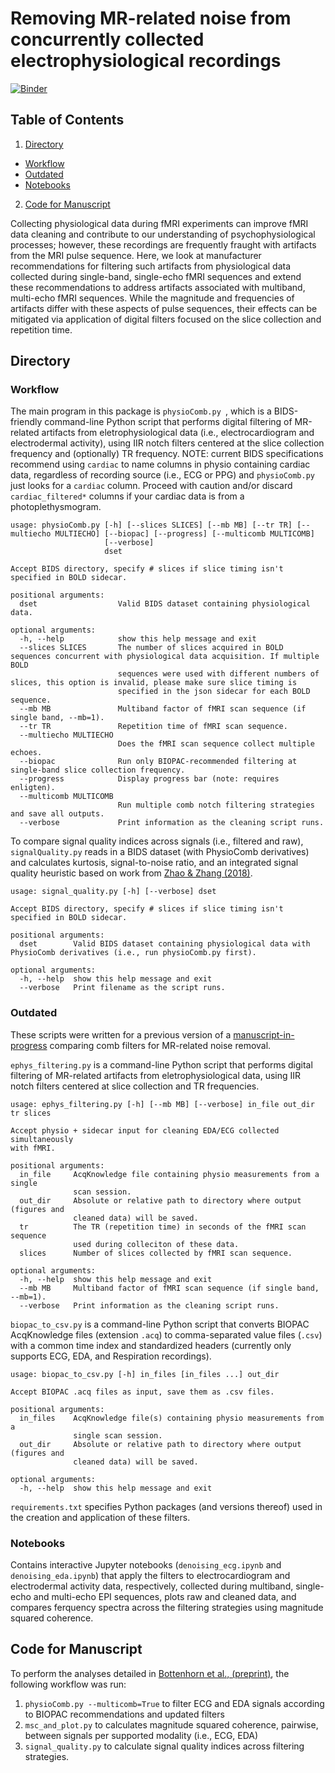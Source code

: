 # Removing MR-related noise from concurrently collected electrophysiological recordings

[![Binder](https://mybinder.org/badge_logo.svg)](https://mybinder.org/v2/gh/62442katieb/mbme-physio-denoising/binder-live?filepath=notebooks%2Fdenoising_ecg.ipynb)
## Table of Contents
1. [Directory](https://github.com/62442katieb/mbme-physio-denoising#Directory)
- [Workflow](https://github.com/62442katieb/mbme-physio-denoising#Workflow)
- [Outdated](https://github.com/62442katieb/mbme-physio-denoising#Outdated)
- [Notebooks](https://github.com/62442katieb/mbme-physio-denoising#Notebooks)
2. [Code for Manuscript](https://github.com/62442katieb/mbme-physio-denoising/edit/main/README.md#code-for-manuscript)

Collecting physiological data during fMRI experiments can improve fMRI data cleaning and 
contribute to our understanding of psychophysiological processes; however, these recordings are 
frequently fraught with artifacts from the MRI pulse sequence. Here, we look at manufacturer 
recommendations for filtering such artifacts from physiological data collected during 
single-band, single-echo fMRI sequences and extend these recommendations to address artifacts 
associated with multiband, multi-echo fMRI sequences. While the magnitude and frequencies of 
artifacts differ with these aspects of pulse sequences, their effects can be mitigated via 
application of digital filters focused on the slice collection and repetition time.

## Directory
### Workflow
The main program in this package is `physioComb.py `, which is a BIDS-friendly command-line Python script that performs digital filtering of MR-related 
artifacts from eletrophysiological data (i.e., electrocardiogram and electrodermal activity), using IIR notch filters centered at the slice collection frequency and (optionally) TR frequency. NOTE: current BIDS specifications recommend using `cardiac` to name columns in physio containing cardiac data, regardless of recording source (i.e., ECG or PPG) and `physioComb.py` just looks for a `cardiac` column. Proceed with caution and/or discard `cardiac_filtered*` columns if your cardiac data is from a photoplethysmogram.
```
usage: physioComb.py [-h] [--slices SLICES] [--mb MB] [--tr TR] [--multiecho MULTIECHO] [--biopac] [--progress] [--multicomb MULTICOMB]
                     [--verbose]
                     dset

Accept BIDS directory, specify # slices if slice timing isn't specified in BOLD sidecar.

positional arguments:
  dset                  Valid BIDS dataset containing physiological data.

optional arguments:
  -h, --help            show this help message and exit
  --slices SLICES       The number of slices acquired in BOLD sequences concurrent with physiological data acquisition. If multiple BOLD
                        sequences were used with different numbers of slices, this option is invalid, please make sure slice timing is
                        specified in the json sidecar for each BOLD sequence.
  --mb MB               Multiband factor of fMRI scan sequence (if single band, --mb=1).
  --tr TR               Repetition time of fMRI scan sequence.
  --multiecho MULTIECHO
                        Does the fMRI scan sequence collect multiple echoes.
  --biopac              Run only BIOPAC-recommended filtering at single-band slice collection frequency.
  --progress            Display progress bar (note: requires enligten).
  --multicomb MULTICOMB
                        Run multiple comb notch filtering strategies and save all outputs.
  --verbose             Print information as the cleaning script runs.
```
To compare signal quality indices across signals (i.e., filtered and raw), `signalQuality.py` reads in a BIDS dataset (with PhysioComb derivatives) and calculates kurtosis, signal-to-noise ratio, and an integrated signal quality heuristic based on work from [Zhao & Zhang (2018)](https://www.frontiersin.org/articles/10.3389/fphys.2018.00727).
```
usage: signal_quality.py [-h] [--verbose] dset

Accept BIDS directory, specify # slices if slice timing isn't specified in BOLD sidecar.

positional arguments:
  dset        Valid BIDS dataset containing physiological data with PhysioComb derivatives (i.e., run physioComb.py first).

optional arguments:
  -h, --help  show this help message and exit
  --verbose   Print filename as the script runs.
```

### Outdated
These scripts were written for a previous version of a [manuscript-in-progress](https://www.biorxiv.org/content/10.1101/2021.04.01.437293) comparing comb filters for MR-related noise removal.

`ephys_filtering.py` is a command-line Python script that performs digital filtering of MR-related artifacts from eletrophysiological data, 
using IIR notch filters centered at slice collection and TR frequencies.
```
usage: ephys_filtering.py [-h] [--mb MB] [--verbose] in_file out_dir tr slices

Accept physio + sidecar input for cleaning EDA/ECG collected simultaneously
with fMRI.

positional arguments:
  in_file     AcqKnowledge file containing physio measurements from a single
              scan session.
  out_dir     Absolute or relative path to directory where output (figures and
              cleaned data) will be saved.
  tr          The TR (repetition time) in seconds of the fMRI scan sequence
              used during colleciton of these data.
  slices      Number of slices collected by fMRI scan sequence.

optional arguments:
  -h, --help  show this help message and exit
  --mb MB     Multiband factor of fMRI scan sequence (if single band, --mb=1).
  --verbose   Print information as the cleaning script runs.
```

`biopac_to_csv.py` is a command-line Python script that converts BIOPAC AcqKnowledge files (extension `.acq`) to comma-separated value files (`.csv`) 
with a common time index and standardized headers (currently only supports ECG, EDA, and Respiration recordings).
```
usage: biopac_to_csv.py [-h] in_files [in_files ...] out_dir

Accept BIOPAC .acq files as input, save them as .csv files.

positional arguments:
  in_files    AcqKnowledge file(s) containing physio measurements from a
              single scan session.
  out_dir     Absolute or relative path to directory where output (figures and
              cleaned data) will be saved.

optional arguments:
  -h, --help  show this help message and exit
```

`requirements.txt` specifies Python packages (and versions thereof) used in the creation and application of these filters.

### Notebooks
Contains interactive Jupyter notebooks (`denoising_ecg.ipynb` and `denoising_eda.ipynb`) that apply the filters to electrocardiogram and electrodermal
activity data, respectively, collected during multiband, single-echo and multi-echo EPI sequences, plots raw and cleaned data, 
and compares ferquency spectra across the filtering strategies using magnitude squared coherence.

## Code for Manuscript
To perform the analyses detailed in [Bottenhorn et al., (preprint)](https://doi.org/10.1101/2021.04.01.437293), the following workflow was run:
1. `physioComb.py --multicomb=True` to filter ECG and EDA signals according to BIOPAC recommendations and updated filters
2. `msc_and_plot.py` to calculates magnitude squared coherence, pairwise, between signals per supported modality (i.e., ECG, EDA)
3. `signal_quality.py` to calculate signal quality indices across filtering strategies.
